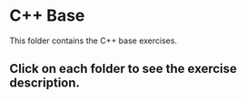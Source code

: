 # C++ Base

This folder contains the C++ base exercises.

## Click on each folder to see the exercise description.

